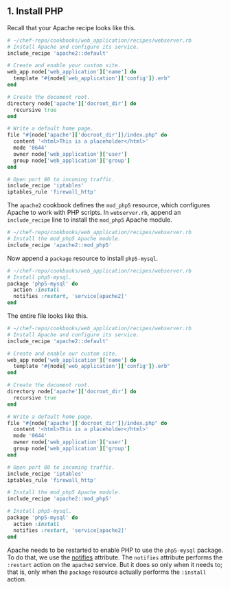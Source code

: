 ## 1. Install PHP

Recall that your Apache recipe looks like this.

```ruby
# ~/chef-repo/cookbooks/web_application/recipes/webserver.rb
# Install Apache and configure its service.
include_recipe 'apache2::default'

# Create and enable your custom site.
web_app node['web_application']['name'] do
  template "#{node['web_application']['config']}.erb"
end

# Create the document root.
directory node['apache']['docroot_dir'] do
  recursive true
end

# Write a default home page.
file "#{node['apache']['docroot_dir']}/index.php" do
  content '<html>This is a placeholder</html>'
  mode '0644'
  owner node['web_application']['user']
  group node['web_application']['group']
end

# Open port 80 to incoming traffic.
include_recipe 'iptables'
iptables_rule 'firewall_http'


```

The `apache2` cookbook defines the `mod_php5` resource, which configures Apache to work with PHP scripts. In <code class="file-path">webserver.rb</code>, append an `include_recipe` line to install the `mod_php5` Apache module.

```ruby
# ~/chef-repo/cookbooks/web_application/recipes/webserver.rb
# Install the mod_php5 Apache module.
include_recipe 'apache2::mod_php5'
```

Now append a `package` resource to install `php5-mysql`.

```ruby
# ~/chef-repo/cookbooks/web_application/recipes/webserver.rb
# Install php5-mysql.
package 'php5-mysql' do
  action :install
  notifies :restart, 'service[apache2]'
end
```

The entire file looks like this.

```ruby
# ~/chef-repo/cookbooks/web_application/recipes/webserver.rb
# Install Apache and configure its service.
include_recipe 'apache2::default'

# Create and enable our custom site.
web_app node['web_application']['name'] do
  template "#{node['web_application']['config']}.erb"
end

# Create the document root.
directory node['apache']['docroot_dir'] do
  recursive true
end

# Write a default home page.
file "#{node['apache']['docroot_dir']}/index.php" do
  content '<html>This is a placeholder</html>'
  mode '0644'
  owner node['web_application']['user']
  group node['web_application']['group']
end

# Open port 80 to incoming traffic.
include_recipe 'iptables'
iptables_rule 'firewall_http'

# Install the mod_php5 Apache module.
include_recipe 'apache2::mod_php5'

# Install php5-mysql.
package 'php5-mysql' do
  action :install
  notifies :restart, 'service[apache2]'
end
```

Apache needs to be restarted to enable PHP to use the `php5-mysql` package. To do that, we use the [notifies](https://docs.chef.io/resource_common.html#notifications) attribute. The `notifies` attribute performs the `:restart` action on the `apache2` service. But it does so only when it needs to; that is, only when the `package` resource actually performs the `:install` action.

